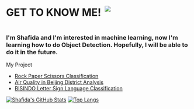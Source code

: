 <div style="display: flex; align-items: center;">
  <h1 style="margin-right: 10px;">GET TO KNOW ME!</h1>
  <img src="https://github.com/shafidaaaa/shafidaaaa/blob/main/pixel%20art%20totoro5.png" style="max-height: 150px;">
</div>

### I'm Shafida and I'm interested in machine learning, now I'm learning how to do Object Detection. Hopefully, I will be able to do it in the future.


My Project
- [Rock Paper Scissors Classification](https://github.com/shafidaaaa/dicoding-belajar/tree/main/Belajar%20Machine%20Learning%20untuk%20Pemula)
- [Air Quality in Beijing District Analysis](https://github.com/shafidaaaa/dicoding-belajar/tree/main/AIRQUALITYV2)
- [BISINDO Letter Sign Language Classification](https://github.com/shafidaaaa/Bangkit/tree/main/Capstone/model)

[![Shafida's GitHub Stats](https://github-readme-stats.vercel.app/api?username=shafidaaaa&show_icons=true&theme=transparent)](https://github.com/shafidaaaa)
[![Top Langs](https://github-readme-stats.vercel.app/api/top-langs/?username=shafidaaaa&layout=compact&show_icons=true&theme=transparent)](https://github.com/shafidaaaa)
